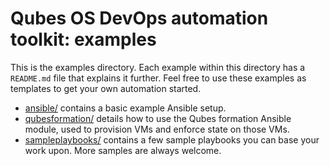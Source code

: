 Qubes OS DevOps automation toolkit: examples
============================================

This is the examples directory.  Each example within this directory has a
`README.md` file that explains it further.  Feel free to use these examples
as templates to get your own automation started.

* [ansible/](ansible/) contains a basic example Ansible setup.
* [qubesformation/](qubesformation/) details how to use the Qubes formation
   Ansible module, used to provision VMs and enforce state on those VMs.
* [sampleplaybooks/](sampleplaybooks/) contains a few sample playbooks
   you can base your work upon.  More samples are always welcome.
